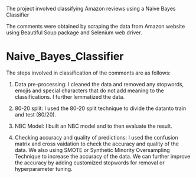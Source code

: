 The project involved classifying Amazon reviews using a Naive Bayes Classifier

The comments were obtained by scraping the data from Amazon website using Beautiful Soup package and Selenium web driver.

# Naive_Bayes_Classifier
The steps involved in classification of the comments are as follows:
1. Data pre-processing: I cleaned the data and removed any stopwords, emojis and special characters that do not add meaning to the classifications. I further lemmatized the data.

2. 80-20 split: I used the 80-20 split technique to divide the datanto train and test (80/20). 

3. NBC Model: I built an NBC model and to then evaluate the result.

4. Checking accuracy and quality of predictions: I used the confusion matrix and cross vaidation to check the accuracy and quality of the data. We also using SMOTE or Synthetic Minority Oversampling Technique to increase the accuracy of the data. We can further improve the accuracy by adding customized stopwords for removal or hyperparameter tuning.
